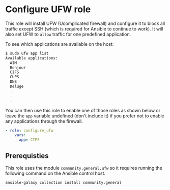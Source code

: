 # Configure UFW role

This role will install UFW (Ucomplicated firewall) and configure it to block all traffic except SSH (which is required for Ansible to continue to work). It will also set UFW to `allow` traffic for one predefined application.

To see which applications are available on the host:

```bash
$ sudo ufw app list
Available applications:
  AIM
  Bonjour
  CIFS
  CUPS
  DNS
  Deluge
  .
  .
  .
```

You can then use this role to enable one of those roles as shown below or leave the `app` variable undefined (don't include it) if you prefer not to enable any applications through the firewall.

```yaml
- role: configure_ufw
    vars:
      app: CIFS
```

## Prerequisties

This role uses the module `community.general.ufw` so it requires running the following command on the Ansible control host.

```
ansible-galaxy collection install community.general
```